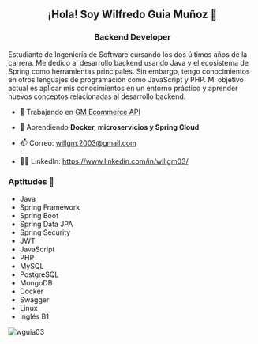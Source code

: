 <h2 align="center">¡Hola! Soy Wilfredo Guia Muñoz 👋 </h1>
<h3 align="center"> Backend Developer </h3>

Estudiante de Ingeniería de Software cursando los dos últimos años de la carrera. Me dedico al desarrollo backend usando Java y el ecosistema de Spring como herramientas principales. Sin embargo, tengo conocimientos en otros lenguajes de programación como JavaScript y PHP. Mi objetivo actual es aplicar mis conocimientos en un entorno práctico y aprender nuevos conceptos relacionadas al desarrollo backend.

- 🔭 Trabajando en [GM Ecommerce API](https://github.com/wguia03/gm-ecommerce-api)

- 🌱 Aprendiendo **Docker, microservicios y Spring Cloud**

- 📫 Correo: willgm.2003@gmail.com

- 👨‍💼 LinkedIn: https://www.linkedin.com/in/willgm03/

### Aptitudes 📖
- Java
- Spring Framework
- Spring Boot
- Spring Data JPA
- Spring Security
- JWT
- JavaScript
- PHP
- MySQL
- PostgreSQL
- MongoDB
- Docker
- Swagger
- Linux
- Inglés B1

<p><img align="center" src="https://github-readme-stats.vercel.app/api/top-langs?username=wguia03&show_icons=true&locale=en&layout=compact" alt="wguia03" /></p>
